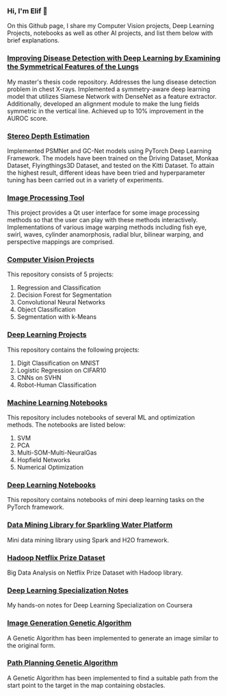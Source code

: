 ### Hi, I'm Elif 👋

On this Github page, I share my Computer Vision projects, Deep Learning Projects, notebooks as well as other AI projects, and list them below with brief explanations.

### [Improving Disease Detection with Deep Learning by Examining the Symmetrical Features of the Lungs](https://github.com/elifcansuyildiz/ImprovingDiseaseDetectionBySymmetricFeatures)

My master's thesis code repository. Addresses the lung disease detection problem in chest X-rays. Implemented a symmetry-aware deep learning model that utilizes Siamese Network with DenseNet as a feature extractor. Additionally, developed an alignment module to make the lung fields symmetric in the vertical line. Achieved up to 10% improvement in the AUROC score.

### [Stereo Depth Estimation](https://github.com/elifcansuyildiz/StereoDepthEstimation)

Implemented PSMNet and GC-Net models using PyTorch Deep Learning Framework. The models have been trained on the Driving Dataset, Monkaa Dataset, Flyingthings3D Dataset, and tested on the Kitti Dataset. To attain the highest result, different ideas have been tried and hyperparameter tuning has been carried out in a variety of experiments.

### [Image Processing Tool](https://github.com/elifcansuyildiz/ImageProcessingQtApplication)

This project provides a Qt user interface for some image processing methods so that the user can play with these methods interactively. Implementations of various image warping methods including fish eye, swirl, waves, cylinder anamorphosis, radial blur, bilinear warping, and perspective mappings are comprised. 

### [Computer Vision Projects](https://github.com/elifcansuyildiz/ComputerVisionProjects)

This repository consists of 5 projects:

1. Regression and Classification
2. Decision Forest for Segmentation
3. Convolutional Neural Networks
3. Object Classification
4. Segmentation with k-Means

### [Deep Learning Projects](https://github.com/elifcansuyildiz/DeepLearningProjects)

This repository contains the following projects:

1. Digit Classification on MNIST
2. Logistic Regression on CIFAR10
3. CNNs on SVHN
4. Robot-Human Classification

### [Machine Learning Notebooks](https://github.com/elifcansuyildiz/MachineLearningNotebooks)

This repository includes notebooks of several ML and optimization methods. The notebooks are listed below:

1. SVM
2. PCA
3. Multi-SOM-Multi-NeuralGas
4. Hopfield Networks
5. Numerical Optimization

### [Deep Learning Notebooks](https://github.com/elifcansuyildiz/DeepLearningNotebooks)

This repository contains notebooks of mini deep learning tasks on the PyTorch framework. 

### [Data Mining Library for Sparkling Water Platform](https://github.com/elifcansuyildiz/DataMiningLibraryForSparklingWaterPlatform)

Mini data mining library using Spark and H2O framework.

### [Hadoop Netflix Prize Dataset](https://github.com/elifcansuyildiz/HadoopNetflixPrizeDataset)

Big Data Analysis on Netflix Prize Dataset with Hadoop library.

### [Deep Learning Specialization Notes](https://github.com/elifcansuyildiz/DeepLearningSpecializationNotes)

My hands-on notes for Deep Learning Specialization on Coursera

### [Image Generation Genetic Algorithm](https://github.com/elifcansuyildiz/ImageGenerationGeneticAlgorithm)

A Genetic Algorithm has been implemented to generate an image similar to the original form.

### [Path Planning Genetic Algorithm](https://github.com/elifcansuyildiz/PathPlanningGeneticAlgorithm)

A Genetic Algorithm has been implemented to find a suitable path from the start point to the target in the map containing obstacles.

